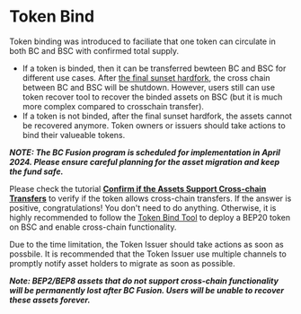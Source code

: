 # Token Bind

Token binding was introduced to faciliate that one token can circulate in both BC and BSC with confirmed total supply.

- If a token is binded, then it can be transferred bewteen BC and BSC for different use cases.
After [the final sunset
hardfork](https://github.com/bnb-chain/bEPs/pull/333), the cross chain between BC and BSC will be shutdown. 
However, users still can use token recover tool to recover the binded assets on BSC (but it is much more complex compared to crosschain transfer).
- If a token is not binded, after the final sunset hardfork, the assets cannot be recovered anymore. 
Token owners or issuers should take actions to bind their valueable tokens.

***NOTE: The BC Fusion program is scheduled for implementation in April 2024. Please ensure careful planning for the
asset migration and keep the fund safe.***

Please check the tutorial [**Confirm if the Assets Support Cross-chain Transfers**](../users/assets.md) to verify if the
token allows cross-chain
transfers. If the answer is positive, congratulations! You don't need
to do anything. Otherwise, it is highly recommended to follow the
[Token Bind Tool](https://github.com/bnb-chain/token-bind-tool) to
deploy a BEP20 token on BSC and enable cross-chain functionality.

Due to the time limitation, the Token Issuer should take actions as soon as possbile. It is
recommended that the Token Issuer use multiple channels to promptly
notify asset holders to migrate as soon as possible.

***Note: BEP2/BEP8 assets that do not support cross-chain functionality
will be permanently lost after BC Fusion. Users will be unable to
recover these assets forever.***